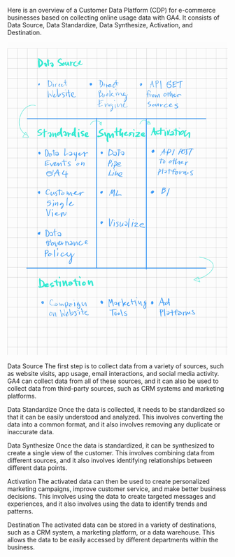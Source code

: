 Here is an overview of a Customer Data Platform (CDP) for e-commerce businesses based on collecting online usage data with GA4. It consists of Data Source, Data Standardize, Data Synthesize, Activation, and Destination.

![Alt text](https://github.com/prawitd/Customer-Analytics/blob/09a7f7c94f2fb502140702987d76a2c9e6c3cda6/cdp%20ga4%20landscape_230912_212508%20(1).jpg)

Data Source
The first step is to collect data from a variety of sources, such as website visits, app usage, email interactions, and social media activity. GA4 can collect data from all of these sources, and it can also be used to collect data from third-party sources, such as CRM systems and marketing platforms.

Data Standardize
Once the data is collected, it needs to be standardized so that it can be easily understood and analyzed. This involves converting the data into a common format, and it also involves removing any duplicate or inaccurate data.

Data Synthesize
Once the data is standardized, it can be synthesized to create a single view of the customer. This involves combining data from different sources, and it also involves identifying relationships between different data points.

Activation
The activated data can then be used to create personalized marketing campaigns, improve customer service, and make better business decisions. This involves using the data to create targeted messages and experiences, and it also involves using the data to identify trends and patterns.

Destination
The activated data can be stored in a variety of destinations, such as a CRM system, a marketing platform, or a data warehouse. This allows the data to be easily accessed by different departments within the business.

